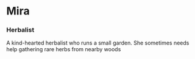 # Mira
### Herbalist

A kind-hearted herbalist who runs a small garden. She sometimes needs help gathering rare herbs from nearby woods